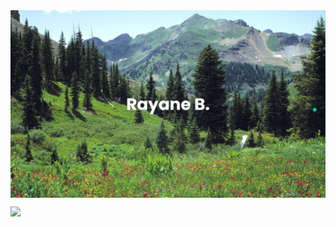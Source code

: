 <!-- Banner -->
<img align="center" src="https://github.com/rayane-b/rayane-b/blob/4957d3090c3a40469a27780018daddd428e15db6/banner%20(1)%20(Medium).png" alt="Rayane B." />



![](https://komarev.com/ghpvc/?username=rayane-b&label=Visitors&style=for-the-badge)
